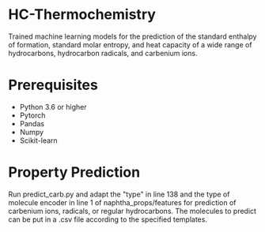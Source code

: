 # HC-Thermochemistry
Trained machine learning models for the prediction of the standard enthalpy of formation, standard molar entropy, and heat capacity of a wide range of hydrocarbons, hydrocarbon radicals, and carbenium ions. 

# Prerequisites
- Python 3.6 or higher
- Pytorch
- Pandas
- Numpy
- Scikit-learn

# Property Prediction
Run predict_carb.py and adapt the "type" in line 138 and the type of molecule encoder in line 1 of naphtha_props/features for prediction of carbenium ions, radicals, or regular hydrocarbons. The molecules to predict can be put in a .csv file according to the specified templates.
